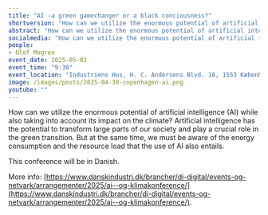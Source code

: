 ```yaml
---
title: "AI -a green gamechanger or a black conciousness?"
shortversion: "How can we utilize the enormous potential of artificial intelligence (AI) while also taking into account its impact on the climate? Artificial intelligence has the potential to transform large parts of our society and play a crucial role in the green transition. But at the same time, we must be aware of the energy consumption and the resource load that the use of AI also entails."
abstract: "How can we utilize the enormous potential of artificial intelligence (AI) while also taking into account its impact on the climate? Artificial intelligence has the potential to transform large parts of our society and play a crucial role in the green transition. But at the same time, we must be aware of the energy consumption and the resource load that the use of AI also entails."
socialmedia: "How can we utilize the enormous potential of artificial intelligence (AI) while also taking into account its impact on the climate? Artificial intelligence has the potential to transform large parts of our society and play a crucial role in the green transition. But at the same time, we must be aware of the energy consumption and the resource load that the use of AI also entails."
people:
- Olof Mogren
event_date: 2025-05-02
event_time: "9:30"
event_location: "Industriens Hus, H. C. Andersens Blvd. 18, 1553 København, Danmark"
image: /images/posts/2025-04-30-copenhagen-ai.png
youtube: ""
--- 
```


How can we utilize the enormous potential of artificial intelligence (AI) while also taking into account its impact on the climate? Artificial intelligence has the potential to transform large parts of our society and play a crucial role in the green transition. But at the same time, we must be aware of the energy consumption and the resource load that the use of AI also entails.

This conference will be in Danish.

More info: [https://www.danskindustri.dk/brancher/di-digital/events-og-netvark/arrangementer/2025/ai--og-klimakonference/](https://www.danskindustri.dk/brancher/di-digital/events-og-netvark/arrangementer/2025/ai--og-klimakonference/).
